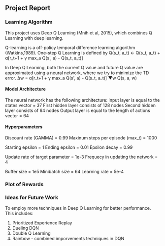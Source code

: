 ## Project Report
### Learning Algorithm
This project uses Deep Q Learning (Mnih et al, 2015), which combines Q Learning with deep learning. 

Q-learning is a off-policy temporal difference learning algorithm (Watkins,1989). One-step Q Learning is defined by
Q(s_t, a_t) <- Q(s_t, a_t) + α[r_t+1 + γ max_a Q(s', a) - Q(s_t, a_t)]

In Deep Q Learning, both the current Q value and future Q value are approximated using a neural network, where we try to minimize the TD error. 
Δw = α[r_t+1 + γ max_a Q(s', a) - Q(s_t, a_t)] ▼w Q(s, a, w)


#### Model Architecture
The neural network has the following architecture: 
Input layer is equal to the states vector = 37
First hidden layer consists of 128 nodes
Second hidden layer consists of 64 nodes
Output layer is equal to the length of actions vector = 64


#### Hyperparameters
Discount rate (GAMMA) = 0.99
Maxinum steps per episode (max_t) = 1000

Starting epsilon = 1
Ending epsilon = 0.01
Epsilon decay = 0.99

Update rate of target parameter = 1e-3
Frequecy in updating the network = 4

Buffer size = 1e5
Minibatch size = 64
Learning rate = 5e-4


### Plot of Rewards



### Ideas for Future Work
To employ more techniques in Deep Q Learning for better performance. This includes:
1. Prioritized Experience Replay
2. Dueling DQN
3. Double Q Learning
4. Rainbow - combined imporvements techniques in DQN
